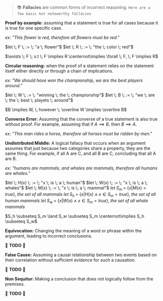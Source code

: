 > 📚 **Fallacies** are common forms of incorrect reasoning.
`Here are a few basic but noteworthy fallacies`

**Proof by example:** assuming that a statement is true for all cases because it is true for one specific case.

*ex:*
	*"This flower is red, therefore all flowers must be red."*

$let \; F \; := \; "a \; flower"$
$let \; R \; := \; "the \; color \; red"$

$\exists \; F \; s.t \; F \implies R \centernot\implies \forall \; F, \; F \implies R$

**Circular reasoning:** when the proof of a statement relies on the statement itself either directly or through a chain of implications.

*ex:*
	 *"We should have won the championship, we are the best players around."*

$let \; W \; := \; "winning \; the \; championship"$
$let \; B \; := \; "we \; are \; the \; best \; playets \; around"$

$B \implies W, \; however \; \overline W \implies \overline B$

**Converse Error:** Assuming that the converse of a true statement is also true without proof. For example, assuming that if $A \implies B$, then $B \implies A$.

*ex:*
	*"This man rides a horse, therefore all horses must be ridden by men."*

**Undistributed Middle:** A logical fallacy that occurs when an argument assumes that just because two categories share a property, they are the same thing. For example, if all A are C, and all B are C, concluding that all A are B.

*ex:*
	*"humans are mammals, and whales are mammals, therefore all humans are whales."*

$let \; H(x) \; := \; "x \; is \; a \; human"$
$let \; W(x) \; := \; "x \; is \; a \; whales"$
$let \; M(x) \; := \; "x \; is \; a \; mammal"$
$let \; S_m \; = \; \{x | M(x) = true\}, \; the \; set \; of \; all\; mammals$
$let \; S_h \; = \; \{x | H(x) \land x \in S_m = true\}, \; the \; set \; of \; all\; human \; mammals$
$let \; S_w \; = \; \{x | W(x) \land x \in S_m = true\}, \; the \; set \; of \; all\; whale \; mammals$

$S_h \subseteq S_m \land S_w \subseteq S_m \centernot\implies S_h \subseteq S_w$

**Equivocation:** Changing the meaning of a word or phrase within the argument, leading to incorrect conclusions.

🚧 **TODO** 🚧

**False Cause:** Assuming a causal relationship between two events based on their correlation without sufficient evidence for such a causation.

🚧 **TODO** 🚧

**Non Sequitur:** Making a conclusion that does not logically follow from the premises.

🚧 **TODO** 🚧